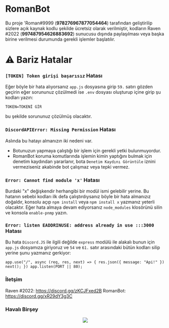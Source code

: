 # RomanBot

Bu proje 'Roman#9999 (**978276967877054464**) tarafından geliştirilip sizlere açık kaynak kodlu şekilde ücretsiz olarak verilmiştir, kodların Raven #2022 (**997487954626883692**) sunucusu dışında paylaşılması veya başka birine verilmesi durumunda gerekli işlemler başlatılır.

# ⚠️ Bariz Hatalar 

### `[TOKEN] Token girişi başarısız` Hatası

Eğer böyle bir hata alıyorsanız `app.js` dosyasına girip `59.` satırı gözden geçirin eğer sorununuz çözülmedi ise `.env` dosyası oluşturup içine girip şu kodları yazın:

`TOKEN=TOKENİ GİR`

bu şekilde sorununuz çözülmüş olacaktır.

### `DiscordAPIError: Missing Permission` Hatası

Aslında bu hatayı almanızın iki nedeni var.

- Botunuzun yapmaya çalıştığı bir işlem için gerekli yetki bulunmuyordur.
- RomanBot koruma komutlarında işlemin kimin yaptığını bulmak için denetim kaydından yararlanır, bota `Denetim Kaydını Görüntüle` iznini vermeziseniz akabinde bot çalışmaz veya tepki vermez.

### `Error: Cannot find module 'x'` Hatası

Burdaki "x" değişkendir herhangibi bir modül ismi gelebilir yerine. Bu hatanın sebebi kodları ilk defa çalıştırdıysanız böyle bir hata almanızız doğaldır, konsolu açıp `npm install` veya `npm install x` yazmanız yeterli olacaktır. Eğer hata almaya devam ediyorsanız `node_modules` klosörünü silin ve konsola `enable-pnmp` yazın.

### `Error: listen EADDRINUSE: address already in use :::3000` Hatası

Bu hata `Discord.JS` ile ilgili değilde `express` modülü ile alakalı bunun için `app.js` dosyamıza giriyoruz ve `54` ve `61.` satır arasındaki bütün kodları silip yerine şunu yazmanız gerkiyor:

```app.use("/", async (req, res, next) => { res.json({ message: "Api!" }) next(); }) app.listen(PORT || 80);```


### İletşim

Raven #2022: https://discord.gg/zKCJFxed2B
RomanBot: https://discord.gg/xR29dY3g3C
    
### Havalı Birşey

<div align="center">
    <a href="https://discord.com/users/978276967877054464">
  <img src="https://lanyard.cnrad.dev/api/978276967877054464"></a>
</div>
